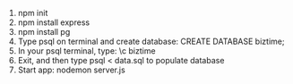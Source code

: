 
1. npm init
2. npm install express
3. npm install pg
4. Type psql on terminal and create database: CREATE DATABASE biztime;
5. In your psql terminal, type: \c biztime
6. Exit, and then type psql < data.sql to populate database
7. Start app: nodemon server.js